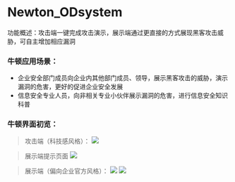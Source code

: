 # Newton_ODsystem

功能概述：攻击端一键完成攻击演示，展示端通过更直接的方式展现黑客攻击威胁，可自主增加相应漏洞

### 牛顿应用场景：
- 企业安全部门成员向企业内其他部门成员、领导，展示黑客攻击的威胁，演示漏洞的危害，更好的促进企业安全发展
- 信息安全专业人员，向非相关专业小伙伴展示漏洞的危害，进行信息安全知识科普

### 牛顿界面初览：
>攻击端（科技感风格）：
![](https://github.com/crown-prince/Newton_ODsystem/blob/master/MD_pic/%E7%89%9B%E9%A1%BF1.PNG)

>展示端提示页面
![](https://github.com/crown-prince/Newton_ODsystem/blob/master/MD_pic/%E7%89%9B%E9%A1%BF2.PNG)

>展示端（偏向企业官方风格）：
![](https://github.com/crown-prince/Newton_ODsystem/blob/master/MD_pic/%E7%89%9B%E9%A1%BF3.PNG)
![](https://github.com/crown-prince/Newton_ODsystem/blob/master/MD_pic/%E7%89%9B%E9%A1%BF4.PNG)

